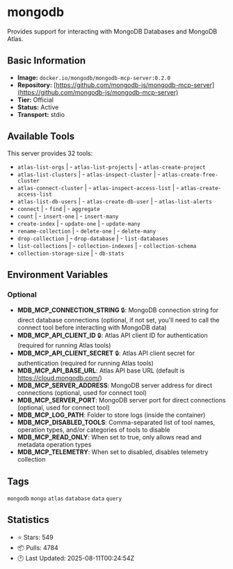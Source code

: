 # mongodb

Provides support for interacting with MongoDB Databases and MongoDB Atlas.

## Basic Information

- **Image:** `docker.io/mongodb/mongodb-mcp-server:0.2.0`
- **Repository:** [https://github.com/mongodb-js/mongodb-mcp-server](https://github.com/mongodb-js/mongodb-mcp-server)
- **Tier:** Official
- **Status:** Active
- **Transport:** stdio

## Available Tools

This server provides 32 tools:

- `atlas-list-orgs` | - `atlas-list-projects` | - `atlas-create-project`
- `atlas-list-clusters` | - `atlas-inspect-cluster` | - `atlas-create-free-cluster`
- `atlas-connect-cluster` | - `atlas-inspect-access-list` | - `atlas-create-access-list`
- `atlas-list-db-users` | - `atlas-create-db-user` | - `atlas-list-alerts`
- `connect` | - `find` | - `aggregate`
- `count` | - `insert-one` | - `insert-many`
- `create-index` | - `update-one` | - `update-many`
- `rename-collection` | - `delete-one` | - `delete-many`
- `drop-collection` | - `drop-database` | - `list-databases`
- `list-collections` | - `collection-indexes` | - `collection-schema`
- `collection-storage-size` | - `db-stats`

## Environment Variables


### Optional

- **MDB_MCP_CONNECTION_STRING** 🔒: MongoDB connection string for direct database connections (optional, if not set, you'll need to call the connect tool before interacting with MongoDB data)
- **MDB_MCP_API_CLIENT_ID** 🔒: Atlas API client ID for authentication (required for running Atlas tools)
- **MDB_MCP_API_CLIENT_SECRET** 🔒: Atlas API client secret for authentication (required for running Atlas tools)
- **MDB_MCP_API_BASE_URL**: Atlas API base URL (default is https://cloud.mongodb.com/)
- **MDB_MCP_SERVER_ADDRESS**: MongoDB server address for direct connections (optional, used for connect tool)
- **MDB_MCP_SERVER_PORT**: MongoDB server port for direct connections (optional, used for connect tool)
- **MDB_MCP_LOG_PATH**: Folder to store logs (inside the container)
- **MDB_MCP_DISABLED_TOOLS**: Comma-separated list of tool names, operation types, and/or categories of tools to disable
- **MDB_MCP_READ_ONLY**: When set to true, only allows read and metadata operation types
- **MDB_MCP_TELEMETRY**: When set to disabled, disables telemetry collection

## Tags

`mongodb` `mongo` `atlas` `database` `data` `query` 

## Statistics

- ⭐ Stars: 549
- 📦 Pulls: 4784
- 🕐 Last Updated: 2025-08-11T00:24:54Z
